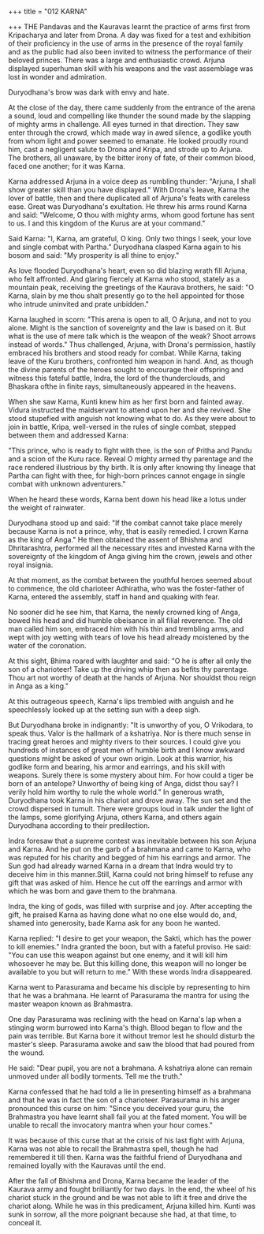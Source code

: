 +++
title = "012 KARNA"

+++
THE Pandavas and the Kauravas learnt
the practice of arms first
from
Kripacharya and later from Drona. A day
was fixed for a test and exhibition of their
proficiency in the use of arms in the
presence of the royal family and as the
public had also been invited to witness the
performance of their beloved princes.
There was a large and enthusiastic crowd.
Arjuna displayed superhuman skill with
his weapons and the vast assemblage was
lost
in
wonder
and
admiration.

Duryodhana's brow was dark with envy
and hate.

At the close of the day, there came
suddenly from the entrance of the arena a
sound, loud and compelling like thunder
the sound made by the slapping of mighty
arms in challenge. All eyes turned in that
direction. They saw enter through the
crowd, which made way in awed silence,
a godlike youth from whom light and
power seemed to emanate. He looked
proudly round him, cast a negligent salute
to Drona and Kripa, and strode up to
Arjuna. The brothers, all unaware, by the
bitter irony of fate, of their common
blood, faced one another; for it was
Karna.

Karna addressed Arjuna in a voice deep as
rumbling thunder: "Arjuna, I shall show
greater skill than you have displayed."
With Drona's leave, Karna the lover of
battle, then and there duplicated all of
Arjuna's feats with careless ease. Great
was Duryodhana's exultation. He threw
his arms round Karna and said:
"Welcome, O thou with mighty arms,
whom good fortune has sent to us. I and
this kingdom of the Kurus are at your
command."

Said Karna: "I, Karna, am grateful, O
king. Only two things I seek, your love
and single combat with Partha."
Duryodhana clasped Karna again to his
bosom and said: "My prosperity is all
thine to enjoy."

As love flooded Duryodhana's heart, even
so did blazing wrath fill Arjuna, who felt
affronted. And glaring fiercely at Karna
who stood, stately as a mountain peak,
receiving the greetings of the Kaurava
brothers, he said: "O Karna, slain by me
thou shalt presently go to the hell
appointed for those who intrude uninvited
and prate unbidden."

Karna laughed in scorn: "This arena is
open to all, O Arjuna, and not to you
alone. Might is the sanction of sovereignty
and the law is based on it. But what is the
use of mere talk which is the weapon of
the weak? Shoot arrows instead of words."
Thus challenged, Arjuna, with Drona's
permission, hastily embraced his brothers
and stood ready for combat. While Karna,
taking leave of the Kuru brothers,
confronted him weapon in hand.
And, as though the divine parents of the
heroes sought to encourage their offspring
and witness this fateful battle, Indra, the
lord of the thunderclouds, and Bhaskara ofthe in finite rays, simultaneously appeared
in the heavens.

When she saw Karna, Kunti knew him as
her first born and fainted away. Vidura
instructed the maidservant to attend upon
her and she revived. She stood stupefied
with anguish not knowing what to do.
As they were about to join in battle,
Kripa, well-versed in the rules of single
combat, stepped between them and
addressed Karna:

"This prince, who is ready to fight with
thee, is the son of Pritha and Pandu and a
scion of the Kuru race. Reveal O mighty
armed thy parentage and the race rendered
illustrious by thy birth. It is only after
knowing thy lineage that Partha can fight
with thee, for high-born princes cannot
engage in single combat with unknown
adventurers."

When he heard these words, Karna bent
down his head like a lotus under the
weight of rainwater.

Duryodhana stood up and said: "If the
combat cannot take place merely because
Karna is not a prince, why, that is easily
remedied. I crown Karna as the king of
Anga." He then obtained the assent of
Bhishma and Dhritarashtra, performed all
the necessary rites and invested Karna
with the sovereignty of the kingdom of
Anga giving him the crown, jewels and
other royal insignia.

At that moment, as the combat between
the youthful heroes seemed about to
commence, the old charioteer Adhiratha,
who was the foster-father of Karna,
entered the assembly, staff in hand and
quaking with fear.

No sooner did he see him, that Karna, the
newly crowned king of Anga, bowed his
head and did humble obeisance in all filial
reverence. The old man called him son,
embraced him with his thin and trembling
arms, and wept with joy wetting with tears
of love his head already moistened by the
water of the coronation.

At this sight, Bhima roared with laughter
and said: "O he is after all only the son of
a charioteer! Take up the driving whip
then as befits thy parentage. Thou art not
worthy of death at the hands of Arjuna.
Nor shouldst thou reign in Anga as a
king."

At this outrageous speech, Karna's lips
trembled with anguish and he speechlessly
looked up at the setting sun with a deep
sigh.

But Duryodhana broke in indignantly:
"It is unworthy of you, O Vrikodara, to
speak thus. Valor is the hallmark of a
kshatriya. Nor is there much sense in
tracing great heroes and mighty rivers to
their sources. I could give you hundreds
of instances of great men of humble birth
and I know awkward questions might be
asked of your own origin. Look at this
warrior, his godlike form and bearing, his
armor and earrings, and his skill with
weapons. Surely there is some mystery
about him. For how could a tiger be born
of an antelope? Unworthy of being king of
Anga, didst thou say? I verily hold him
worthy to rule the whole world."
In generous wrath, Duryodhana took
Karna in his chariot and drove away.
The sun set and the crowd dispersed in
tumult. There were groups loud in talk
under the light of the lamps, some
glorifying Arjuna, others Karna, and
others again Duryodhana according to
their predilection.

Indra foresaw that a supreme contest was
inevitable between his son Arjuna and
Karna. And he put on the garb of a
brahmana and came to Karna, who was
reputed for his charity and begged of him
his earrings and armor. The Sun god had
already warned Karna in a dream that
Indra would try to deceive him in this
manner.Still, Karna could not bring himself to
refuse any gift that was asked of him.
Hence he cut off the earrings and armor
with which he was born and gave them to
the brahmana.

Indra, the king of gods, was filled with
surprise and joy. After accepting the gift,
he praised Karna as having done what no
one else would do, and, shamed into
generosity, bade Karna ask for any boon
he wanted.

Karna replied: "I desire to get your
weapon, the Sakti, which has the power to
kill enemies." Indra granted the boon, but
with a fateful proviso. He said: "You can
use this weapon against but one enemy,
and it will kill him whosoever he may be.
But this killing done, this weapon will no
longer be available to you but will return
to me." With these words Indra
disappeared.

Karna went to Parasurama and became his
disciple by representing to him that he
was a brahmana. He learnt of Parasurama
the mantra for using the master weapon
known as Brahmastra.

One day Parasurama was reclining with
the head on Karna's lap when a stinging
worm burrowed into Karna's thigh. Blood
began to flow and the pain was terrible.
But Karna bore it without tremor lest he
should disturb the master's sleep.
Parasurama awoke and saw the blood that
had poured from the wound.

He said: "Dear pupil, you are not a
brahmana. A kshatriya alone can remain
unmoved under all bodily torments. Tell
me the truth."

Karna confessed that he had told a lie in
presenting himself as a brahmana and that
he was in fact the son of a charioteer.
Parasurama in his anger pronounced this
curse on him: "Since you deceived your
guru, the Brahmastra you have learnt shall
fail you at the fated moment. You will be
unable to recall the invocatory mantra
when your hour comes."

It was because of this curse that at the
crisis of his last fight with Arjuna, Karna
was not able to recall the Brahmastra
spell, though he had remembered it till
then. Karna was the faithful friend of
Duryodhana and remained loyally with
the Kauravas until the end.

After the fall of Bhishma and Drona,
Karna became the leader of the Kaurava
army and fought brilliantly for two days.
In the end, the wheel of his chariot stuck
in the ground and be was not able to lift it
free and drive the chariot along. While he
was in this predicament, Arjuna killed
him. Kunti was sunk in sorrow, all the
more poignant because she had, at that
time, to conceal it.